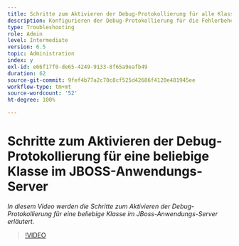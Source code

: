 ```yaml
---
title: Schritte zum Aktivieren der Debug-Protokollierung für alle Klassen im JBOSS-Anmeldungs-Server
description: Konfigurieren der Debug-Protokollierung für die Fehlerbehebung von Problemen mit JBoss-Anwendungs-Server
type: Troubleshooting
role: Admin
level: Intermediate
version: 6.5
topic: Administration
index: y
exl-id: e66f17f0-de65-4249-9133-8f65a9eafb49
duration: 62
source-git-commit: 9fef4b77a2c70c8cf525d42686f4120e481945ee
workflow-type: tm+mt
source-wordcount: '52'
ht-degree: 100%

---
```


# Schritte zum Aktivieren der Debug-Protokollierung für eine beliebige Klasse im JBOSS-Anwendungs-Server

*In diesem Video werden die Schritte zum Aktivieren der Debug-Protokollierung für eine beliebige Klasse im JBoss-Anwendungs-Server erläutert.*

>[!VIDEO](https://video.tv.adobe.com/v/335522?quality=12&learn=on)
